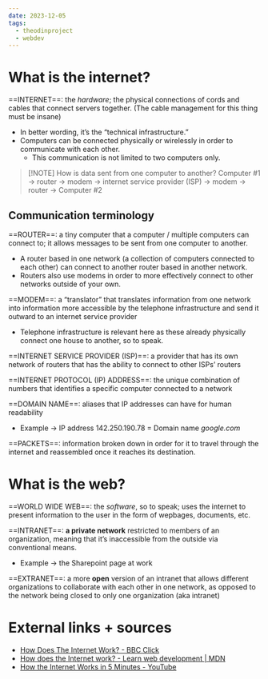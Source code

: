 ```yaml
---
date: 2023-12-05
tags:
  - theodinproject
  - webdev
---
```

# What is the internet?
==INTERNET==: the *hardware*; the physical connections of cords and cables that connect servers together. (The cable management for this thing must be insane)
- In better wording, it’s the “technical infrastructure.”
- Computers can be connected physically or wirelessly in order to communicate with each other.
	- This communication is not limited to two computers only.

> [!NOTE] How is data sent from one computer to another?
> Computer #1 → router → modem → internet service provider (ISP) → modem → router → Computer #2

## Communication terminology

==ROUTER==: a tiny computer that a computer / multiple computers can connect to; it allows messages to be sent from one computer to another.
- A router based in one network (a collection of computers connected to each other) can connect to another router based in another network.
- Routers also use modems in order to more effectively connect to other networks outside of your own.

==MODEM==: a “translator” that translates information from one network into information more accessible by the telephone infrastructure and send it outward to an internet service provider
- Telephone infrastructure is relevant here as these already physically connect one house to another, so to speak.

==INTERNET SERVICE PROVIDER (ISP)==: a provider that has its own network of routers that has the ability to connect to other ISPs’ routers

==INTERNET PROTOCOL (IP) ADDRESS==: the unique combination of numbers that identifies a specific computer connected to a network

==DOMAIN NAME==: aliases that IP addresses can have for human readability
- Example → IP address 142.250.190.78 = Domain name *google.com*

==PACKETS==: information broken down in order for it to travel through the internet and reassembled once it reaches its destination.

# What is the web?
==WORLD WIDE WEB==: the *software*, so to speak; uses the internet to present information to the user in the form of wepbages, documents, etc.

==INTRANET==: **a private network** restricted to members of an organization, meaning that it’s inaccessible from the outside via conventional means.
- Example → the Sharepoint page at work

==EXTRANET==: a more **open** version of an intranet that allows different organizations to collaborate with each other in one network, as opposed to the network being closed to only one organization (aka intranet)

# External links + sources
- [How Does The Internet Work? - BBC Click](https://www.youtube.com/watch?v=eHp1l73ztB8)
- [How does the Internet work? - Learn web development | MDN](https://developer.mozilla.org/en-US/docs/Learn/Common_questions/Web_mechanics/How_does_the_Internet_work)
- [How the Internet Works in 5 Minutes - YouTube](https://www.youtube.com/watch?v=7_LPdttKXPc&t=46s)